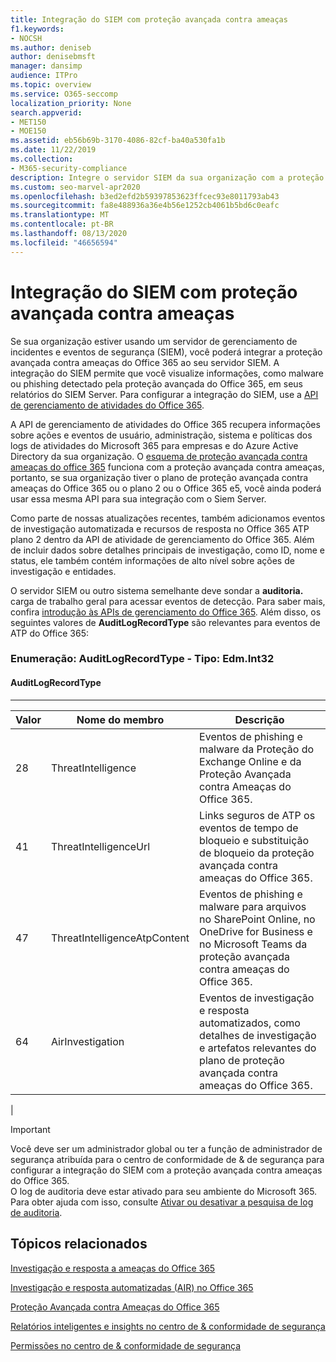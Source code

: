 ```yaml
---
title: Integração do SIEM com proteção avançada contra ameaças
f1.keywords:
- NOCSH
ms.author: deniseb
author: denisebmsft
manager: dansimp
audience: ITPro
ms.topic: overview
ms.service: O365-seccomp
localization_priority: None
search.appverid:
- MET150
- MOE150
ms.assetid: eb56b69b-3170-4086-82cf-ba40a530fa1b
ms.date: 11/22/2019
ms.collection:
- M365-security-compliance
description: Integre o servidor SIEM da sua organização com a proteção avançada contra ameaças do Office 365 e eventos de ameaça relacionados na API de gerenciamento de atividades do Office 365.
ms.custom: seo-marvel-apr2020
ms.openlocfilehash: b3ed2efd2b59397853623ffcec93e8011793ab43
ms.sourcegitcommit: fa8e488936a36e4b56e1252cb4061b5bd6c0eafc
ms.translationtype: MT
ms.contentlocale: pt-BR
ms.lasthandoff: 08/13/2020
ms.locfileid: "46656594"
---
```

# <a name="siem-integration-with-advanced-threat-protection"></a>Integração do SIEM com proteção avançada contra ameaças

Se sua organização estiver usando um servidor de gerenciamento de incidentes e eventos de segurança (SIEM), você poderá integrar a proteção avançada contra ameaças do Office 365 ao seu servidor SIEM. A integração do SIEM permite que você visualize informações, como malware ou phishing detectado pela proteção avançada do Office 365, em seus relatórios do SIEM Server. Para configurar a integração do SIEM, use a [API de gerenciamento de atividades do Office 365](https://docs.microsoft.com/office/office-365-management-api/office-365-management-activity-api-reference).

A API de gerenciamento de atividades do Office 365 recupera informações sobre ações e eventos de usuário, administração, sistema e políticas dos logs de atividades do Microsoft 365 para empresas e do Azure Active Directory da sua organização. O [esquema de proteção avançada contra ameaças do office 365](https://docs.microsoft.com/office/office-365-management-api/office-365-management-activity-api-schema#office-365-advanced-threat-protection-and-threat-investigation-and-response-schema) funciona com a proteção avançada contra ameaças, portanto, se sua organização tiver o plano de proteção avançada contra ameaças do Office 365 ou o plano 2 ou o Office 365 e5, você ainda poderá usar essa mesma API para sua integração com o Siem Server.

Como parte de nossas atualizações recentes, também adicionamos eventos de investigação automatizada e recursos de resposta no Office 365 ATP plano 2 dentro da API de atividade de gerenciamento do Office 365. Além de incluir dados sobre detalhes principais de investigação, como ID, nome e status, ele também contém informações de alto nível sobre ações de investigação e entidades.

O servidor SIEM ou outro sistema semelhante deve sondar a **auditoria.** carga de trabalho geral para acessar eventos de detecção. Para saber mais, confira [introdução às APIs de gerenciamento do Office 365](https://docs.microsoft.com/office/office-365-management-api/get-started-with-office-365-management-apis). Além disso, os seguintes valores de **AuditLogRecordType** são relevantes para eventos de ATP do Office 365:

### <a name="enum-auditlogrecordtype---type-edmint32"></a>Enumeração: AuditLogRecordType - Tipo: Edm.Int32

#### <a name="auditlogrecordtype"></a>AuditLogRecordType

****

|Valor|Nome do membro|Descrição|
|---|---|---|
|28|ThreatIntelligence|Eventos de phishing e malware da Proteção do Exchange Online e da Proteção Avançada contra Ameaças do Office 365.|
|41|ThreatIntelligenceUrl|Links seguros de ATP os eventos de tempo de bloqueio e substituição de bloqueio da proteção avançada contra ameaças do Office 365.|
|47|ThreatIntelligenceAtpContent|Eventos de phishing e malware para arquivos no SharePoint Online, no OneDrive for Business e no Microsoft Teams da proteção avançada contra ameaças do Office 365.|
|64|AirInvestigation|Eventos de investigação e resposta automatizados, como detalhes de investigação e artefatos relevantes do plano de proteção avançada contra ameaças do Office 365.|
|

> [!IMPORTANT]
> Você deve ser um administrador global ou ter a função de administrador de segurança atribuída para o centro de conformidade de & de segurança para configurar a integração do SIEM com a proteção avançada contra ameaças do Office 365.<br/>O log de auditoria deve estar ativado para seu ambiente do Microsoft 365. Para obter ajuda com isso, consulte [Ativar ou desativar a pesquisa de log de auditoria](../../compliance/turn-audit-log-search-on-or-off.md).

## <a name="related-topics"></a>Tópicos relacionados

[Investigação e resposta a ameaças do Office 365](office-365-ti.md)

[Investigação e resposta automatizadas (AIR) no Office 365](automated-investigation-response-office.md)

[Proteção Avançada contra Ameaças do Office 365](office-365-atp.md)

[Relatórios inteligentes e insights no centro de &amp; conformidade de segurança](reports-and-insights-in-security-and-compliance.md)

[Permissões no centro de &amp; conformidade de segurança](permissions-in-the-security-and-compliance-center.md)

